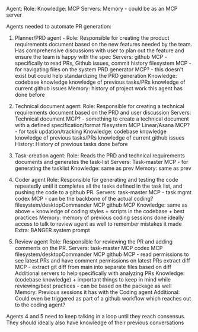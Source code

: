Agent:
    Role:
    Knowledge:
    MCP Servers:
    Memory - could be as an MCP server

Agents needed to automate PR generation:
     
  1. Planner/PRD agent - 
    Role: 
        Responsible for creating the product requirements document based on the new features needed by the team. Has comprehensive discussions with user to plan out the feature and ensure the team is happy with the spec
    Servers:
      github MCP - specifically to read PRs, Github issues, commit history
      filesystem MCP - for navigating files on the system
      PRD generator MCP? - this doesn't exist but could help standardizing the PRD generation
    Knowledge:
      codebase knowledge
      knowledge of previous tasks/PRs
      knowledge of current github issues
    Memory:
      history of project work this agent has done before

  2. Technical document agent:
    Role: 
        Responsible for creating a technical requirements document based on the PRD and user discussion
    Servers:
        Technical document MCP? - something to create a technical document with a defined specification/format
        filesystem MCP
        Linear/Asana MCP? - for task updation/tracking
    Knowledge:
        codebase knowledge
        knowledge of previous tasks/PRs
        knowledge of current github issues 
    History:
        History of previous tasks done before

    
  3. Task-creation agent:
    Role:
        Reads the PRD and technical requirements documents and generates the task-list
    Servers:
        Task-master MCP - for generating the tasklist
    Knowledge:
        same as prev
    Memory:
        same as prev

  4. Coder agent
    Role:
        Responsible for generating and testing the code repeatedly until it completes all the tasks defined in the task list, and pushing the code to a github PR.
    Servers:
        task-master MCP - task mgmt
        codex MCP - can be the backbone of the actual coding?
        filesystem/desktopCommander MCP
        github MCP 
    Knowledge:
        same as above +
        knowledge of coding styles + scripts in the codebase + best practices
    Memory:
        memory of previous coding sessions done
        ideally access to talk to review agent as well to remember mistakes it made
    Extra:
        BANGER system prompt 

  5. Review agent 
    Role: Responsible for reviewing the PR and adding comments on the PR.
    Servers:
      task-master MCP
      codex MCP
      filesystem/desktopCommander MCP
      github MCP - read permissions to see latest PRs and have comment permissions on latest PRs
      extract diff MCP - extract git diff from main into separate files based on diff
      Additional servers to help specifically with analyzing PRs
    Knowledge:
        (codebase knowledge) + 
        important things to keep in mind while reviewing/best practices - can be based on the package as well
    Memory:
        Previous sessions it has with the Coding agent
    Additional:
        Could even be triggered as part of a github workflow which reaches out to the coding agent?
    

Agents 4 and 5 need to keep talking in a loop until they reach consensus. 
They should ideally also have knowledge of their previous conversations

